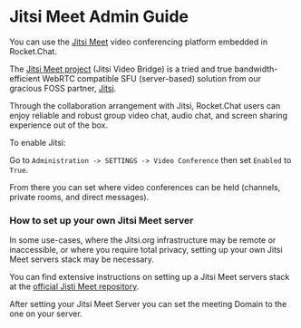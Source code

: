 # Jitsi Meet Admin Guide

You can use the [Jitsi Meet](https://jitsi.org/jitsi-meet/) video conferencing platform embedded in Rocket.Chat.

The [Jitsi Meet project](https://jitsi.org/Projects/JitsiMeet) \(Jitsi Video Bridge\) is a tried and true bandwidth-efficient WebRTC compatible SFU \(server-based\) solution from our gracious FOSS partner, [Jitsi](https://jitsi.org/).

Through the collaboration arrangement with Jitsi, Rocket.Chat users can enjoy reliable and robust group video chat, audio chat, and screen sharing experience out of the box.

To enable Jitsi:

Go to `Administration -> SETTINGS -> Video Conference` then set `Enabled` to `True`.

From there you can set where video conferences can be held \(channels, private rooms, and direct messages\).

### How to set up your own Jitsi Meet server

In some use-cases, where the Jitsi.org infrastructure may be remote or inaccessible, or where you require total privacy, setting up your own Jitsi Meet servers stack may be necessary.

You can find extensive instructions on setting up a Jitsi Meet servers stack at the [official Jisti Meet repository](https://github.com/jitsi/jitsi-meet).

After setting your Jitsi Meet Server you can set the meeting Domain to the one on your server.

## 

